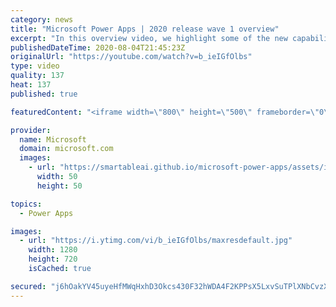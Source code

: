 ```yaml
---
category: news
title: "Microsoft Power Apps | 2020 release wave 1 overview"
excerpt: "In this overview video, we highlight some of the new capabilities included in the latest update to Microsoft Power Apps.      Here are the capabilities covered:     UI enhancements       • Save is always visible       • Chart formatting  Grid user experience enhancements       • Conditional search  "
publishedDateTime: 2020-08-04T21:45:23Z
originalUrl: "https://youtube.com/watch?v=b_ieIGfOlbs"
type: video
quality: 137
heat: 137
published: true

featuredContent: "<iframe width=\"800\" height=\"500\" frameborder=\"0\" src=\"https://www.youtube.com/embed/b_ieIGfOlbs\" allow=\"accelerometer; autoplay; encrypted-media; gyroscope; picture-in-picture\" allowfullscreen></iframe>"

provider:
  name: Microsoft
  domain: microsoft.com
  images:
    - url: "https://smartableai.github.io/microsoft-power-apps/assets/images/organizations/microsoft.com-50x50.jpg"
      width: 50
      height: 50

topics:
  - Power Apps

images:
  - url: "https://i.ytimg.com/vi/b_ieIGfOlbs/maxresdefault.jpg"
    width: 1280
    height: 720
    isCached: true

secured: "j6hOakYV45uyeHfMWqHxhD3Okcs430F32hWDA4F2KPPsX5LxvSuTPlXNbCvzX2PO7dRKfq0Ez+izkxIJkRkK0FGC9uCxMKZE0t/d8DYiVnghBw6BB8CcPI4Jy5e8nt+TSHZ9cKUZirFoWL+RQbfHHuUvI6JiDkF18zULy4LJ1NZxxOHJ6mLrKkpIpQSiua/7akSi7zX/Sxss1+5KCGoJjuUEbCUkZjbJRfoeHzjXfCG7m9t1uuDMP07Li6TVLvqksZLL/H8ODV+abq6aGO0D4ldNtMzts1ss1Zw/c/8kmsnVBm02s2dTGY50LzRVJxc6tLIV3mVg5FWUpm3//W/RcphtmMQywjKAbPMAI9noZRLP8HlY68wc8PdLeCo23fpsIL8bHPuHpXVmKnYNXSUSwUxRmNV87rpfT7HwkiHCfZA/zXedfLJB6DIZX8athxHb;sUkkGX+c5zrVC9kp2mrY3g=="
---
```


